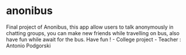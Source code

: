 # anonibus
Final project of Anonibus, this app allow users to talk anonymously in chatting groups, you can make new friends while travelling on bus, also have fun while await for the bus. Have fun ! - College project - Teacher : Antonio Podgorski
